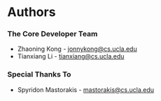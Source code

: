 # Authors

### The Core Developer Team

* Zhaoning Kong - jonnykong@cs.ucla.edu
* Tianxiang Li - tianxiang@cs.ucla.edu

### Special Thanks To

* Spyridon Mastorakis - mastorakis@cs.ucla.edu